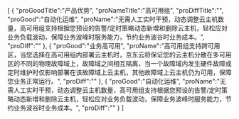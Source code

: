 [
	{
		"proGoodTitle":"产品优势",
		"proNameTitle":"高可用组",
		"proDiffTitle":"",
		"proGood":"自动化运维",
		"proName":"无需人工实时干预，动态调整云主机数量，高可用组支持根据您预设的告警/定时策略动态新增和删除云主机，轻松应对业务负载波动，保障业务波峰时服务能力，节约业务波谷时业务成本。",
		"proDiff":""
	},
	{
		"proGood":"业务高可用",
		"proName":"高可用组支持跨可用区，当您选择在高可用组内部署云主机时，京东云将保证您的云主机分散在多可用区的不同的物理故障域上，故障域之间相互隔离，当一个故障域内发生硬件故障或定时维护时仅影响部署在该故障域上云主机，其他故障域上云主机仍为可用，保障您业务正常运行。",
		"proDiff":""
	},
	{
		"proGood":"自动化运维",
		"proName":"无需人工实时干预，动态调整云主机数量，高可用组支持根据您预设的告警/定时策略动态新增和删除云主机，轻松应对业务负载波动，保障业务波峰时服务能力，节约业务波谷时业务成本。",
		"proDiff":""
	}
]